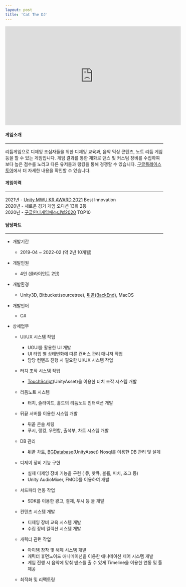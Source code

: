 ```yaml
---
layout: post
title: 'Cat The DJ'
---
```


<iframe width="560" height="315" src="https://www.youtube.com/embed/thp7LjfnCh0" title="YouTube video player" frameborder="0" allow="accelerometer; autoplay; clipboard-write; encrypted-media; gyroscope; picture-in-picture" allowfullscreen></iframe>


#### 게임소개

----------------------------

리듬게임으로 디제잉 초심자들을 위한 디제잉 교육과, 음악 믹싱 콘텐츠, 노트 리듬 게임 등을 할 수 있는 게임입니다. 게임 결과를 통한 재화로 댄스 및 커스텀 장비를 수집하여 보다 높은 점수를 노리고 다른 유저들과 랭킹을 통해 경쟁할 수 있습니다. <a href="https://play.google.com/store/apps/details?id=com.CatsByStudio.CatTheDj" target="_blank">구글플레이스토어</a>에서 더 자세한 내용을 확인할 수 있습니다.

#### 게임이력

----------------------------

2021년 - <a href = "https://www.youtube.com/watch?v=JsnHOA_Bp7Q?start=18" target="_blank">Unity MWU KR AWARD 2021</a> Best Innovation    
2020년 - 새로운 경기 게임 오디션 13회 2등   
2020년 - <a href = "https://www.inven.co.kr/webzine/news/?news=241524&site=indie" target="_blank">구글인디게임페스티벌2020</a> TOP10

#### 담당파트

----------------------------

* 개발기간
  * 2019-04 ~ 2022-02 (약 2년 10개월)

* 개발인원
  * 4인 (클라이언트 2인)

* 개발환경
  * Unity3D, Bitbucket(sourcetree), <a href="https://www.thebackend.io/" target="_blank">뒤끝(BackEnd)</a>, MacOS

* 개발언어
  * C#

* 상세업무
  * UI/UX 시스템 작업
    * UGUI를 활용한 UI 개발
    * UI 타입 별 상태변화에 따른 캔버스 관리 매니저 작업
    * 담당 컨텐츠 진행 시 필요한 UI/UX 시스템 작업
  
  * 터치 조작 시스템 작업
    * <a href="https://assetstore.unity.com/packages/tools/input-management/touchscript-7394" target="_blank">TouchScript</a>(UnityAsset)을 이용한 터치 조작 시스템 개발

  * 리듬노트 시스템
    * 터치, 슬라이드, 홀드의 리듬노트 인터렉션 개발
  
  * 뒤끝 서버를 이용한 시스템 개발
    * 뒤끝 콘솔 세팅
    * 푸시, 랭킹, 우편함, 출석부, 차트 시스템 개발
    
  * DB 관리
    * 뒤끝 차트, <a href="https://assetstore.unity.com/packages/tools/localization/bg-localization-114740" target="_blank">BGDatabase</a>(UnityAsset) Nosql를 이용한 DB 관리 및 설계
    
  * 디제이 장비 기능 구현
    * 실제 디제잉 장비 기능을 구현 ( 큐, 핫큐, 볼륨, 피치, 조그 등)
    * Unity AudioMixer, FMOD를 이용하여 개발
    
  * 서드파티 연동 작업
    * SDK를 이용한 광고, 결제, 푸시 등 을 개발
    
  * 컨텐츠 시스템 개발
    * 디제잉 장비 교육 시스템 개발
    * 수집 장비 컬렉션 시스템 개발
	
  * 캐릭터 관련 작업
    * 아이템 장착 및 해제 시스템 개발
    * 캐릭터 휴먼노이드 애니메이션을 이용한 애니메이션 제어 시스템 개발
    * 게임 진행 시 음악에 맞춰 댄스를 출 수 있게 Timeline을 이용한 연동 및 툴 제공
	
  * 최적화 및 리팩토링